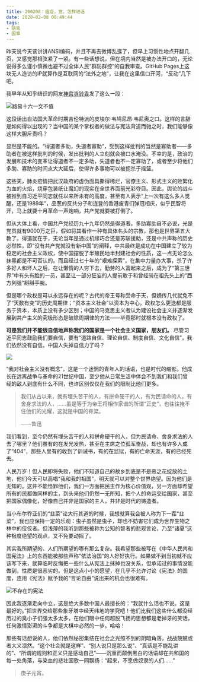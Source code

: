 ```yaml
---
title: 200208：瘟疫，党，怎样说话
date: 2020-02-08 08:49:44
tags:
- 随笔
- 国事
---
```

昨天说今天该讲讲ANSI编码，并且不再去微博乱逛了，但早上习惯性地点开翻几页，又感觉那根弦紧了一紧。有一些话想说，但在境内当然是被办法开口的，无论说得多么谨小慎微也避不过全体人民“群防群控”的自我审查。GitHub Pages上这块无人造访的IP就算作是互联网的“法外之地”，让我在这里信口开河，“反动”几下吧。

我早年从知乎结识的网友[神宫寺铃香](https://www.zhihu.com/people/jingujisuzuka)发了这么一段：

![路易十六一文不值](https://i.loli.net/2020/02/08/CRmJTiBnxeSjaVZ.jpg)

这段话出自法国大革命时期吉伦特派的皮埃尔·韦鸠尼昂·韦尼奥之口。这样的言辞是如何得以出现的？当中国的某个掌权者的做法与宪法背道而驰之时，我们能够像这样大胆斥责吗？

显然是不能的。“得道者多助，失道者寡助”，受到这样批判的当然是寡助者——多助者在被这样批判的时候，发出批判的人立刻就会被口水淹没。不幸的是，政治的发展和技术的变革让得道者不一定多助，失道者也不一定寡助了，或者至少将他们多助、寡助的时间点大大延后，使得许多事物可以被扼杀于摇篮。

这些天，肺炎疫情把武汉政府的虚伪面具撕得稀烂，官僚主义、形式主义的败絮化为血的火焰，烧穿包装纸让魔幻的现实在全世界面前光彩夺目。因此，舆论的战斗被推到自习近平同志就任以来所未有的高度，甚至有人表示“上一次有这么多人觉醒，还是1989年”，品葱的反共分子和连登的香港废青们弹冠相庆，似乎民智将开，马上就要十月革命一声炮响，共产党就要被打倒了。

但从大体上看，中国共产党经历九十九年仍然是得道者。多助寡助自不必说，光是党员就有9000万之巨，假如将其看作一种有具体名头的宗教，那也是世界第五大教了。得道就在于，无论当年是通过机缘巧合还是苏联援助，还是中共声称的历史必然性，即“没有共产党就没有新中国”的阐释，中共最终是成功在中国建立了较为稳定的社会主义政权，使中国摆脱了半殖民地半封建社会的性质，这一点无论怎么抹黑都是不可否认的。而且经过七十年的“艰难探索”，在集中力量办大事，杀了许多好人和坏人之后，在让懒惰的人穷下去，勤劳的人富起来之后，成为了“第三世界”中有头有脸的一员，甚至让一部分狂妄的人提前敢于和曾经骑在祖先头上的“西方列强”掰掰手腕。

但是哪个政权是可以永远存在的呢？古代的帝王号称受命于天，但嫡传几代就免不了“天数有变”的历史周期律；“资本主义社会”以资本为中心，政权怎么更迭都是服务于资本，本质上没有多少区别；中国的马克思主义者认为建设社会主义并逐渐发展到共产主义的究极形态是破除周期律的方法——毕竟那时就根本没有政权了。

**可是我们并不能很自信地声称我们的国家是一个社会主义国家，朋友们。** 尽管习近平同志鼓励我们要自信，要有“道路自信、理论自信、制度自信、文化自信”，我们依然没有自信。中国人失掉自信力了吗？

![](https://i.loli.net/2020/02/08/ilGZPOxw13Me97R.jpg)

“我对社会主义没有概念”，这是一个迷惘的青年人的话语，也是时代的缩影。他成长在远离战争与革命的21世纪中国，至少他从日常生活中体会不到我们和我们曾经的敌人到底有什么不同，也许区别仅仅在我们的限制比他们更多。

> 我们从古以来，就有埋头苦干的人，有拼命硬干的人，有为民请命的人，有舍身求法的人，……虽是等于为帝王将相作家谱的所谓“正史”，也往往掩不住他们的光耀，这就是中国的脊梁。 
>    
> ——鲁迅

我们看到，至今仍然有埋头苦干的人和拼命硬干的人，但为民请命、舍身求法的人去了哪里？他们虽有的在发光发热，甚至在主席之位孤军奋战，却也有许多人成了“404”，那些人里有的收到了训诫书，有的在监狱，有的亡命天涯，有的已经死去。

人民万岁！但人民即将失败，他们不知道自己的故乡到底是不是恶之花绽放的土地，他们今天可以高唱“我和我的祖国”，明天就可以对整个世界绝望。因为他们是无知的。这并不能怪罪他们，我们一方面把民主作为核心价值观，另一方面却希望所有的民都做同样的主，到头来他们仍然一无所知，把个人的命运交给国家，甚至把国家偶像化，好像自己并非是国家的主人，并非是时代的铸造者。

当小布尔乔亚们的“韭菜”论大行其道的时候，我想就算我会被人称为下一茬“韭菜”，我也应保持一定的乐观：虫子虽然是虫子，却也不妨害它们成为世界生物之林中的佼佼者。但浅薄的我听到那些被称为公知的智者的悲观言论，乃至“诸夏”这种极度绝望的观点，又不免要动摇了。

其实我所期望的、人们所期望的哪有那么复杂。我希望那些被写在《中华人民共和国宪法》上的东西能被那些声称“依法治国”的人好好执行。如果做不到当初就不应该写下来，就算临时反悔把一些什么从宪法上抹掉也没关系，但承诺过的事情没能做到，性质是很恶劣的。但是这点小小的愿望，在几乎不允许讨论《宪法》的国度，连用《宪法》赋予我的“言论自由”说出来的机会也很难有。

![不存在的宪法](https://i.loli.net/2020/02/08/EtUHdcrPWOQGp5Z.jpg)

因此我逐渐走向中立，这是绝大多数中国人最擅长的：“我就什么话也不说。这是最好的。”把世界交给那些象牙塔中经天纬地的学究吧！他们比我们这些什么都没经历过的臭小子们强太多太多，在他们眼中任何超脱飞扬的思想都是老掉牙的笑话，任何激情澎湃的斗争都是大棋中必然的一步。哈哈！

那些有话想说的人，他们依然秘密集结在社会之光照不到的阴暗角落，战战兢兢或者大义凛然。“这个社会就是这样”、“别人说只是那么说”、“真话是不能乱讲的”、“所谓的规则和正义只是感动自己”——沉重而颠倒黑白的话语却在共和国的每一处角落，与染血的悲壮国歌一同飘扬：“起来，不愿做奴隶的人们……”

> 庚子元宵。